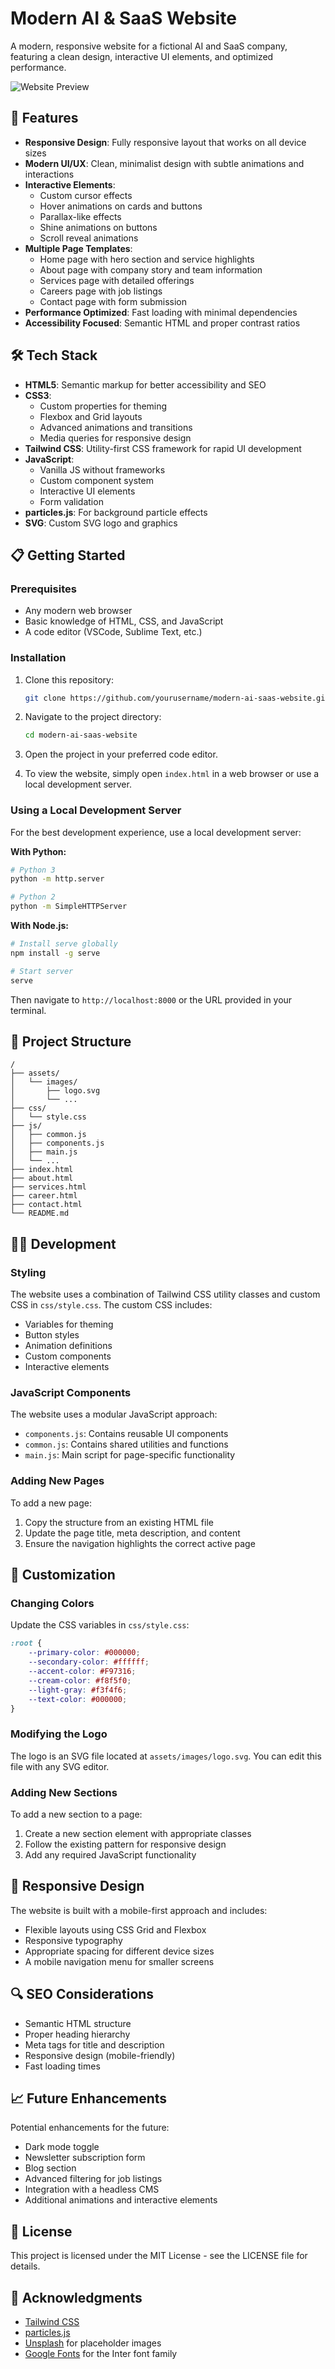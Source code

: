 # Modern AI & SaaS Website

A modern, responsive website for a fictional AI and SaaS company, featuring a clean design, interactive UI elements, and optimized performance.

![Website Preview](https://via.placeholder.com/800x400?text=Website+Preview)

## 🚀 Features

- **Responsive Design**: Fully responsive layout that works on all device sizes
- **Modern UI/UX**: Clean, minimalist design with subtle animations and interactions
- **Interactive Elements**: 
  - Custom cursor effects
  - Hover animations on cards and buttons
  - Parallax-like effects
  - Shine animations on buttons
  - Scroll reveal animations
- **Multiple Page Templates**:
  - Home page with hero section and service highlights
  - About page with company story and team information
  - Services page with detailed offerings
  - Careers page with job listings
  - Contact page with form submission
- **Performance Optimized**: Fast loading with minimal dependencies
- **Accessibility Focused**: Semantic HTML and proper contrast ratios

## 🛠️ Tech Stack

- **HTML5**: Semantic markup for better accessibility and SEO
- **CSS3**: 
  - Custom properties for theming
  - Flexbox and Grid layouts
  - Advanced animations and transitions
  - Media queries for responsive design
- **Tailwind CSS**: Utility-first CSS framework for rapid UI development
- **JavaScript**: 
  - Vanilla JS without frameworks
  - Custom component system
  - Interactive UI elements
  - Form validation
- **particles.js**: For background particle effects
- **SVG**: Custom SVG logo and graphics

## 📋 Getting Started

### Prerequisites

- Any modern web browser
- Basic knowledge of HTML, CSS, and JavaScript
- A code editor (VSCode, Sublime Text, etc.)

### Installation

1. Clone this repository:
   ```bash
   git clone https://github.com/yourusername/modern-ai-saas-website.git
   ```

2. Navigate to the project directory:
   ```bash
   cd modern-ai-saas-website
   ```

3. Open the project in your preferred code editor.

4. To view the website, simply open `index.html` in a web browser or use a local development server.

### Using a Local Development Server

For the best development experience, use a local development server:

**With Python:**
```bash
# Python 3
python -m http.server

# Python 2
python -m SimpleHTTPServer
```

**With Node.js:**
```bash
# Install serve globally
npm install -g serve

# Start server
serve
```

Then navigate to `http://localhost:8000` or the URL provided in your terminal.

## 🧩 Project Structure

```
/
├── assets/
│   └── images/
│       ├── logo.svg
│       └── ...
├── css/
│   └── style.css
├── js/
│   ├── common.js
│   ├── components.js
│   ├── main.js
│   └── ...
├── index.html
├── about.html
├── services.html
├── career.html
├── contact.html
└── README.md
```

## 🧑‍💻 Development

### Styling

The website uses a combination of Tailwind CSS utility classes and custom CSS in `css/style.css`. The custom CSS includes:

- Variables for theming
- Button styles
- Animation definitions
- Custom components
- Interactive elements

### JavaScript Components

The website uses a modular JavaScript approach:

- `components.js`: Contains reusable UI components
- `common.js`: Contains shared utilities and functions
- `main.js`: Main script for page-specific functionality

### Adding New Pages

To add a new page:

1. Copy the structure from an existing HTML file
2. Update the page title, meta description, and content
3. Ensure the navigation highlights the correct active page

## 📝 Customization

### Changing Colors

Update the CSS variables in `css/style.css`:

```css
:root {
    --primary-color: #000000;
    --secondary-color: #ffffff;
    --accent-color: #F97316;
    --cream-color: #f8f5f0;
    --light-gray: #f3f4f6;
    --text-color: #000000;
}
```

### Modifying the Logo

The logo is an SVG file located at `assets/images/logo.svg`. You can edit this file with any SVG editor.

### Adding New Sections

To add a new section to a page:

1. Create a new section element with appropriate classes
2. Follow the existing pattern for responsive design
3. Add any required JavaScript functionality

## 📱 Responsive Design

The website is built with a mobile-first approach and includes:

- Flexible layouts using CSS Grid and Flexbox
- Responsive typography
- Appropriate spacing for different device sizes
- A mobile navigation menu for smaller screens

## 🔍 SEO Considerations

- Semantic HTML structure
- Proper heading hierarchy
- Meta tags for title and description
- Responsive design (mobile-friendly)
- Fast loading times

## 📈 Future Enhancements

Potential enhancements for the future:

- Dark mode toggle
- Newsletter subscription form
- Blog section
- Advanced filtering for job listings
- Integration with a headless CMS
- Additional animations and interactive elements

## 📄 License

This project is licensed under the MIT License - see the LICENSE file for details.

## 🙏 Acknowledgments

- [Tailwind CSS](https://tailwindcss.com/)
- [particles.js](https://vincentgarreau.com/particles.js/)
- [Unsplash](https://unsplash.com/) for placeholder images
- [Google Fonts](https://fonts.google.com/) for the Inter font family 